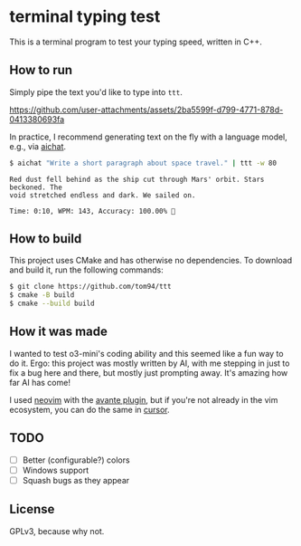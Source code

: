 # terminal typing test

This is a terminal program to test your typing speed, written in C++.

## How to run

Simply pipe the text you'd like to type into `ttt`.

https://github.com/user-attachments/assets/2ba5599f-d799-4771-878d-0413380693fa

In practice, I recommend generating text on the fly with a language model, e.g., via [aichat](https://github.com/sigoden/aichat).

```bash
$ aichat "Write a short paragraph about space travel." | ttt -w 80
```
```
Red dust fell behind as the ship cut through Mars' orbit. Stars beckoned. The
void stretched endless and dark. We sailed on.

Time: 0:10, WPM: 143, Accuracy: 100.00% 🎉
```

## How to build

This project uses CMake and has otherwise no dependencies.
To download and build it, run the following commands:

```bash
$ git clone https://github.com/tom94/ttt
$ cmake -B build
$ cmake --build build
```

## How it was made

I wanted to test o3-mini's coding ability and this seemed like a fun way to do it.
Ergo: this project was mostly written by AI, with me stepping in just to fix a bug here and there, but mostly just prompting away.
It's amazing how far AI has come!

I used [neovim](https://neovim.io/) with the [avante plugin](https://github.com/yetone/avante.nvim), but if you're not already in the vim ecosystem, you can do the same in [cursor](https://www.cursor.com/).

## TODO

- [ ] Better (configurable?) colors
- [ ] Windows support
- [ ] Squash bugs as they appear

## License

GPLv3, because why not.
